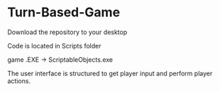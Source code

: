 # Turn-Based-Game
Download the repository to your desktop

Code is located in Scripts folder

game .EXE -> ScriptableObjects.exe

The user interface is structured to get player input and perform player actions.
